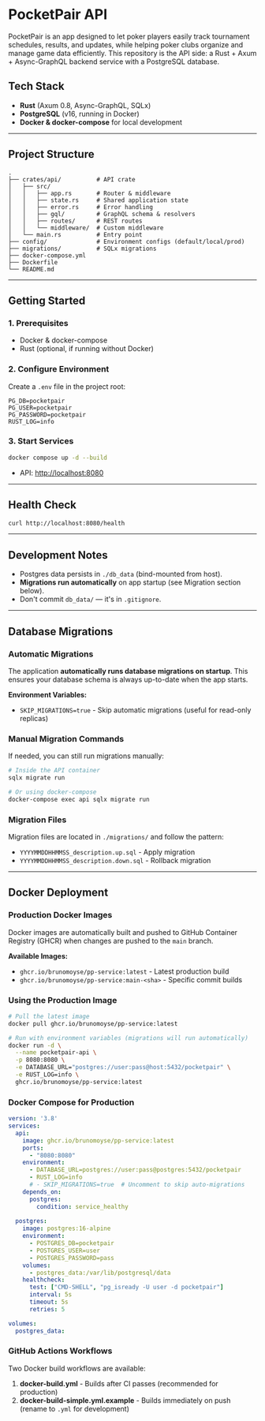 # PocketPair API

PocketPair is an app designed to let poker players easily track tournament schedules, results, and updates, while helping poker clubs organize and manage game data efficiently.
This repository is the API side: a Rust + Axum + Async-GraphQL backend service with a PostgreSQL database.  

## Tech Stack

- **Rust** (Axum 0.8, Async-GraphQL, SQLx)
- **PostgreSQL** (v16, running in Docker)
- **Docker & docker-compose** for local development

---

## Project Structure

```
.
├── crates/api/          # API crate
│   ├── src/
│   │   ├── app.rs       # Router & middleware
│   │   ├── state.rs     # Shared application state
│   │   ├── error.rs     # Error handling
│   │   ├── gql/         # GraphQL schema & resolvers
│   │   ├── routes/      # REST routes
│   │   └── middleware/  # Custom middleware
│   └── main.rs          # Entry point
├── config/              # Environment configs (default/local/prod)
├── migrations/          # SQLx migrations
├── docker-compose.yml
├── Dockerfile
└── README.md
```

---

## Getting Started

### 1. Prerequisites
- Docker & docker-compose
- Rust (optional, if running without Docker)

### 2. Configure Environment

Create a `.env` file in the project root:
```env
PG_DB=pocketpair
PG_USER=pocketpair
PG_PASSWORD=pocketpair
RUST_LOG=info
```

### 3. Start Services

```bash
docker compose up -d --build
```

- API: [http://localhost:8080](http://localhost:8080)

---

## Health Check
```bash
curl http://localhost:8080/health
```

---

## Development Notes
- Postgres data persists in `./db_data` (bind-mounted from host).
- **Migrations run automatically** on app startup (see Migration section below).
- Don't commit `db_data/` — it's in `.gitignore`.

---

## Database Migrations

### Automatic Migrations
The application **automatically runs database migrations on startup**. This ensures your database schema is always up-to-date when the app starts.

**Environment Variables:**
- `SKIP_MIGRATIONS=true` - Skip automatic migrations (useful for read-only replicas)

### Manual Migration Commands
If needed, you can still run migrations manually:

```bash
# Inside the API container
sqlx migrate run

# Or using docker-compose
docker-compose exec api sqlx migrate run
```

### Migration Files
Migration files are located in `./migrations/` and follow the pattern:
- `YYYYMMDDHHMMSS_description.up.sql` - Apply migration
- `YYYYMMDDHHMMSS_description.down.sql` - Rollback migration

---

## Docker Deployment

### Production Docker Images

Docker images are automatically built and pushed to GitHub Container Registry (GHCR) when changes are pushed to the `main` branch.

**Available Images:**
- `ghcr.io/brunomoyse/pp-service:latest` - Latest production build
- `ghcr.io/brunomoyse/pp-service:main-<sha>` - Specific commit builds

### Using the Production Image

```bash
# Pull the latest image
docker pull ghcr.io/brunomoyse/pp-service:latest

# Run with environment variables (migrations will run automatically)
docker run -d \
  --name pocketpair-api \
  -p 8080:8080 \
  -e DATABASE_URL="postgres://user:pass@host:5432/pocketpair" \
  -e RUST_LOG=info \
  ghcr.io/brunomoyse/pp-service:latest
```

### Docker Compose for Production

```yaml
version: '3.8'
services:
  api:
    image: ghcr.io/brunomoyse/pp-service:latest
    ports:
      - "8080:8080"
    environment:
      - DATABASE_URL=postgres://user:pass@postgres:5432/pocketpair
      - RUST_LOG=info
      # - SKIP_MIGRATIONS=true  # Uncomment to skip auto-migrations
    depends_on:
      postgres:
        condition: service_healthy
      
  postgres:
    image: postgres:16-alpine
    environment:
      - POSTGRES_DB=pocketpair
      - POSTGRES_USER=user
      - POSTGRES_PASSWORD=pass
    volumes:
      - postgres_data:/var/lib/postgresql/data
    healthcheck:
      test: ["CMD-SHELL", "pg_isready -U user -d pocketpair"]
      interval: 5s
      timeout: 5s
      retries: 5

volumes:
  postgres_data:
```

### GitHub Actions Workflows

Two Docker build workflows are available:

1. **docker-build.yml** - Builds after CI passes (recommended for production)
2. **docker-build-simple.yml.example** - Builds immediately on push (rename to `.yml` for development)
